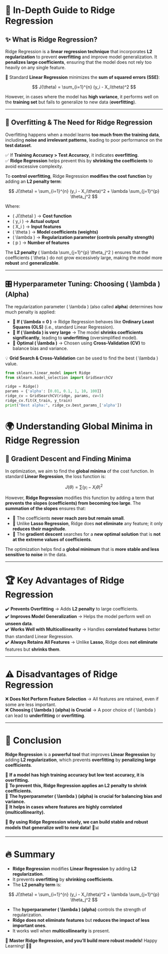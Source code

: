 # 📘 In-Depth Guide to Ridge Regression

## ✨ What is Ridge Regression?

Ridge Regression is a **linear regression technique** that incorporates **L2 regularization** to prevent **overfitting** and improve model generalization. It **penalizes large coefficients**, ensuring that the model does not rely too heavily on any single feature.

🔹 Standard **Linear Regression** minimizes the **sum of squared errors (SSE)**:

$$
J(\theta) = \sum_{i=1}^{n} (y_i - X_i\theta)^2
$$

However, in cases where the model has **high variance**, it performs well on the **training set** but fails to generalize to new data (**overfitting**).

---

## 🚨 Overfitting & The Need for Ridge Regression

Overfitting happens when a model learns **too much from the training data**, including **noise and irrelevant patterns**, leading to poor performance on the **test dataset**.

✅ If **Training Accuracy > Test Accuracy**, it indicates **overfitting**.  
✅ **Ridge Regression** helps prevent this by **shrinking the coefficients** to avoid excessive complexity.

To **control overfitting**, Ridge Regression **modifies the cost function** by adding an **L2 penalty term**:

$$
J(\theta) = \sum_{i=1}^{n} (y_i - X_i\theta)^2 + \lambda \sum_{j=1}^{p} \theta_j^2
$$

Where:

- \( J(\theta) \) → **Cost function**
- \( y_i \) → **Actual output**
- \( X_i \) → **Input features**
- \( \theta \) → **Model coefficients (weights)**
- \( \lambda \) → **Regularization parameter (controls penalty strength)**
- \( p \) → **Number of features**

The **L2 penalty** \( \lambda \sum\_{j=1}^{p} \theta_j^2 \) ensures that the coefficients \( \theta \) do not grow excessively large, making the model more **robust** and **generalizable**.

---

## 🎛️ Hyperparameter Tuning: Choosing \( \lambda \) (Alpha)

The regularization parameter \( \lambda \) (also called **alpha**) determines how much penalty is applied:

- 🔹 **If \( \lambda = 0 \)** → Ridge Regression behaves like **Ordinary Least Squares (OLS)** (i.e., standard Linear Regression).
- 🔹 **If \( \lambda \) is very large** → The model **shrinks coefficients significantly**, leading to **underfitting** (oversimplified model).
- 🔹 **Optimal \( \lambda \)** → Chosen using **Cross-Validation (CV)** to balance bias and variance.

💡 **Grid Search & Cross-Validation** can be used to find the best \( \lambda \) value.

```python
from sklearn.linear_model import Ridge
from sklearn.model_selection import GridSearchCV

ridge = Ridge()
params = {'alpha': [0.01, 0.1, 1, 10, 100]}
ridge_cv = GridSearchCV(ridge, params, cv=5)
ridge_cv.fit(X_train, y_train)
print("Best alpha:", ridge_cv.best_params_['alpha'])

```

# 🌍 Understanding Global Minima in Ridge Regression

## 🔹 Gradient Descent and Finding Minima

In optimization, we aim to find the **global minima** of the cost function. In standard **Linear Regression**, the loss function is:

$$
J(\theta) = \sum (y_i - X_i\theta)^2
$$

However, **Ridge Regression** modifies this function by adding a term that **prevents the slopes (coefficients) from becoming too large**. The **summation of the slopes** ensures that:

- 🔹 The coefficients **never reach zero but remain small**.
- 🔹 Unlike **Lasso Regression**, Ridge does **not eliminate** any feature; it only **reduces their magnitude**.
- 🔹 The **gradient descent** searches for a **new optimal solution** that is **not at the extreme values of coefficients**.

The optimization helps find a **global minimum** that is **more stable and less sensitive to noise** in the data.

---

# 🏆 Key Advantages of Ridge Regression

✔️ **Prevents Overfitting** → Adds **L2 penalty** to large coefficients.  
✔️ **Improves Model Generalization** → Helps the model perform well on **unseen data**.  
✔️ **Works Well with Multicollinearity** → Handles **correlated features** better than standard Linear Regression.  
✔️ **Always Retains All Features** → Unlike **Lasso**, Ridge does **not eliminate** features but **shrinks them**.

---

# ⚠️ Disadvantages of Ridge Regression

❌ **Does Not Perform Feature Selection** → All features are retained, even if some are less important.  
❌ **Choosing \( \lambda \) (alpha) is Crucial** → A poor choice of \( \lambda \) can lead to **underfitting** or **overfitting**.

---

# 🏁 Conclusion

**Ridge Regression** is a **powerful tool** that improves **Linear Regression** by adding **L2 regularization**, which prevents **overfitting** by **penalizing large coefficients**.

🔹 **If a model has high training accuracy but low test accuracy, it is overfitting.**  
🔹 **To prevent this, Ridge Regression applies an L2 penalty to shrink coefficients.**  
🔹 **The hyperparameter \( \lambda \) (alpha) is crucial for balancing bias and variance.**  
🔹 **It helps in cases where features are highly correlated (multicollinearity).**

🚀 **By using Ridge Regression wisely, we can build stable and robust models that generalize well to new data!** 🎯📊

---

# 🔥 Summary

- **Ridge Regression** modifies **Linear Regression** by adding **L2 regularization**.
- It prevents **overfitting** by **shrinking coefficients**.
- The **L2 penalty term** is:

$$
J(\theta) = \sum_{i=1}^{n} (y_i - X_i\theta)^2 + \lambda \sum_{j=1}^{p} \theta_j^2
$$

- The **hyperparameter \( \lambda \) (alpha)** controls the strength of regularization.
- **Ridge does not eliminate features** but **reduces the impact of less important ones**.
- It works well when **multicollinearity** is present.

🚀 **Master Ridge Regression, and you’ll build more robust models!** Happy Learning! 🎯😊
